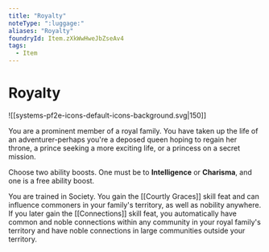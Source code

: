 ```yaml
---
title: "Royalty"
noteType: ":luggage:"
aliases: "Royalty"
foundryId: Item.zXkWwHweJbZseAv4
tags:
  - Item
---
```


# Royalty
![[systems-pf2e-icons-default-icons-background.svg|150]]

You are a prominent member of a royal family. You have taken up the life of an adventurer-perhaps you're a deposed queen hoping to regain her throne, a prince seeking a more exciting life, or a princess on a secret mission.

Choose two ability boosts. One must be to **Intelligence** or **Charisma**, and one is a free ability boost.

You are trained in Society. You gain the [[Courtly Graces]] skill feat and can influence commoners in your family's territory, as well as nobility anywhere. If you later gain the [[Connections]] skill feat, you automatically have common and noble connections within any community in your royal family's territory and have noble connections in large communities outside your territory.
